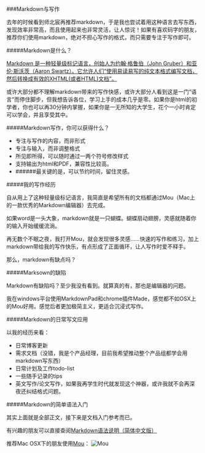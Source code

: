 ###Markdown与写作

去年的时候看到师北宸再推荐markdown，于是我也尝试着用这种语言去写东西，发现效率非常高，而且使用起来也非常灵活，让人惊诧！如果有喜欢码字的朋友，推荐你们使用markdown，绝对不担心写作的格式，而只需要专注于写作即可。

#####Markdown是什么？

[Markdown 是一种轻量级标记语言，创始人为约翰·格鲁伯（John Gruber）和亚伦·斯沃茨（Aaron Swartz）。它允许人们“使用易读易写的纯文本格式编写文档，然后转换成有效的XHTML(或者HTML)文档”。](http://zh.wikipedia.org/wiki/Markdown)

或许大部分都不理解markdown带来的写作快感，或许大部分人看到这是一门“语言”而停住脚步，但我想告诉各位，学习上手的成本几乎是零。如果你是html的初学者，你也可以再30分钟内掌握，如果你是一无所知的大学生，花个一小时肯定可以学会，并且享受其中。

#####Markdown写作，你可以获得什么？

- 专注与写作的内容，而非形式
- 专注与输入，而非调整格式
- 所见即所得，可以随时通过一两个符号修改样式
- 支持输出为html和PDF，兼容性比较高。
- ######最关键的是，可以节约时间，留住灵感。

#####我的写作经历

自从用上了这种轻量级标记语言，我简直是希望所有的文档都通过Mou（Mac上的一款优秀的Markdown编辑器）去完成。

如果word是一头大象，markdown就是一只蝴蝶。蝴蝶扇动翅膀，灵感就随着你的输入开始缓缓流淌。

再无数个不眠之夜，我打开Mou，就会发现很多灵感……快速的写作和练习，加上markdown带给我的写作快乐，有点形成了正面循环，让人写作时爱不释手。

那么，markdown有缺点吗？

#####Marksown的缺陷

Markdown有缺陷吗？至少我没有看到。就算真的有，那也是编辑器的问题。

我在windows平台使用MarkdownPad和chrome插件Made，感觉都不如OSX上的Mou好用。感觉后者更加极简主义，更适合沉浸式写作。

#####Markdown的日常写文应用

以我的经历来看：

- 日常博客更新
- 需求文档（没错，我是个产品经理，目前我希望推动整个产品组都学会用markdown写东西）
- 日常计划及工作todo-list
- 一些随手记录的tips
- 英文写作/论文写作，如果我再学生时代就发现这个神器，或许我就不会再深夜还纠结格式问题。

#####Markdown的简单语法入门

其实上面就是全部正文，接下来是文档入门参考而已。

有兴趣的朋友可以直接查阅[Markdown语法说明（简体中文版）](https://gitcafe.com/riku/Markdown-Syntax-CN/blob/master/basic.html)


推荐Mac OSX下的朋友使用[Mou](http://mouapp.com/)：
![Mou](http://mouapp.com/images/Mou_Screenshot_1.png)

